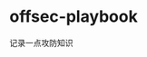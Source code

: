 
























































































# offsec-playbook
记录一点攻防知识
